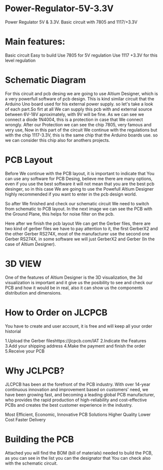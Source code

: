 # Power-Regulator-5V-3.3V
Power Regulator 5V &amp; 3.3V. Basic circuit with 7805 and 1117/+3.3V

# Main features:
Basic circuit Easy to build
Use 7805 for 5V regulation
Use 1117 +3.3V for this level regulation

# Schematic Diagram
For this circuit and pcb desing we are going to use Altium Designer, which is a very powerfull software of pcb design.
This is kind similar circuit that the Arduino Uno board used for his external power supply. so let's take a look of each part.So firt at all We can supply this pcb with and external source between 6V-18V aproximately, with 9V will be fine. As we can see we connect a diode 1N4004, this is a protection in case that We connect wrongly. After our Protection we can see the chip 7805, very famous and very use,
Now in this part of the circuit We continue with the regulations but with the chip 1117-3.3V, this is the same chip that the Arduino boards use. so we can consider this chip also for anothers projects.

# PCB Layout
Before We continue with the PCB layout, it is important to indicate that You can use any software for PCB Desing, believe me there are many options, even if you use the best software it will not mean that you are the best pcb desinger, so in this case We are going to use the Powefull Altium Designer highly recommended if you want to enter in the pcb design world.

So after We finished and check our schematic circuit We need to switch from schematic to PCB layout. In the next image we can see the PCB with the Ground Plane, this helps for noise filter on the pcb.

Here after we finish the pcb layout We can get the Gerber files, there are two kind of gerber files we have to pay attention to it, the first GerberX2 and the other Gerber RS274X, most of the manufacturer use the second one Gerber RS274X, in some software we will just GerberX2 and Gerber (In the case of Altium Designer).

# 3D VIEW
One of the features of Altium Designer is the 3D visualization, the 3d visualization is important and it give us the posibility to see and check our PCB and how it would be in real, also it can show us the components distribution and dimensions.

# How to Order on JLCPCB
You have to create and user account, it is free and will keep all your order historial

1.Upload the Gerber fileshttps://jlcpcb.com/IAT
2.Indicate the Features
3.Add your shipping address
4.Make the payment and finish the order
5.Receive your PCB

# Why JCLPCB?
JLCPCB has been at the forefront of the PCB industry. With over 14-year continuous innovation and improvement based on customers' need, we have been growing fast, and becoming a leading global PCB manufacturer, who provides the rapid production of high-reliability and cost-effective PCBs and creates the best customer experience in the industry.

Most Efficient, Economic, Innovative PCB Solutions
Higher Quality
Lower Cost
Faster Delivery

# Building the PCB
Attached you will find the BOM (bill of materials) needed to build the PCB, as you can see in the list you can the designator that You can check also with the schematic circuit.
